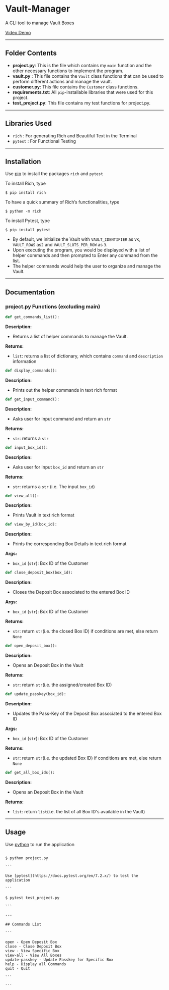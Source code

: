 # Vault-Manager

A CLI tool to manage Vault Boxes

[Video Demo](https://youtu.be/rIduEqqZKu0)

---

## Folder Contents

- **project.py**: This is the file which contains my `main` function and the other necessary functions to implement the program.
- **vault.py** : This file contains the `Vault` class functions that can be used to perform different actions and manage the vault.
- **customer.py**: This file contains the `Customer` class functions.
- **requirements.txt**: All `pip`-installable libraries that were used for this project.
- **test_project.py**: This file contains my test functions for project.py.

---

## Libraries Used

- `rich` : For generating Rich and Beautiful Text in the Terminal
- `pytest` : For Functional Testing

---

## Installation

Use [pip](https://pip.pypa.io/en/stable/) to install the packages `rich` and `pytest`

To install Rich, type

```
$ pip install rich
```

To have a quick summary of Rich’s functionalities, type

```
$ python -m rich
```

To install Pytest, type

```
$ pip install pytest
```

- By default, we initialize the Vault with `VAULT_IDENTIFIER` as `VK`, `VAULT_ROWS` as`2` and `VAULT_SLOTS_PER_ROW` as `3`.
- Upon executing the program, you would be displayed with a list of helper commands and then prompted to Enter any command from the list.
- The helper commands would help the user to organize and manage the Vault.

---

## Documentation

### project.py Functions (excluding main)

```python
def get_commands_list():
```

**Description:**

- Returns a list of helper commands to manage the Vault.

**Returns:**

- `list`: returns a list of dictionary, which contains `command` and `description` information

```python
def display_commands():
```

**Description:**

- Prints out the helper commands in text rich format

```python
def get_input_command():
```

**Description:**

- Asks user for input command and return an `str`

**Returns:**

- `str`: returns a `str`

```python
def input_box_id():
```

**Description:**

- Asks user for input `box_id` and return an `str`

**Returns:**

- `str`: returns a `str` (i.e. The input `box_id`)

```python
def view_all():
```

**Description:**

- Prints Vault in text rich format

```python
def view_by_id(box_id):
```

**Description:**

- Prints the corresponding Box Details in text rich format

**Args:**

- `box_id` (`str`): Box ID of the Customer

```python
def close_deposit_box(box_id):
```

**Description:**

- Closes the Deposit Box associated to the entered Box ID

**Args:**

- `box_id` (`str`): Box ID of the Customer

**Returns:**

- `str`: return `str`(i.e. the closed Box ID) if conditions are met, else return `None`

```python
def open_deposit_box():
```

**Description:**

- Opens an Deposit Box in the Vault

**Returns:**

- `str`: return `str`(i.e. the assigned/created Box ID)

```python
def update_passkey(box_id):
```

**Description:**

- Updates the Pass-Key of the Deposit Box associated to the entered Box ID

**Args:**

- `box_id` (`str`): Box ID of the Customer

**Returns:**

- `str`: return `str`(i.e. the updated Box ID) if conditions are met, else return `None`

```python
def get_all_box_ids():
```

**Description:**

- Opens an Deposit Box in the Vault

**Returns:**

- `list`: return `list`(i.e. the list of all Box ID's available in the Vault)

---

## Usage

Use [python](https://www.python.org/) to run the application

````

$ python project.py

```

Use [pytest](https://docs.pytest.org/en/7.2.x/) to test the application

```

$ pytest test_project.py

```

---

## Commands List

```

open - Open Deposit Box
close - Close Deposit Box
view - View Specific Box
view-all - View All Boxes
update-passkey - Update Passkey for Specific Box
help - Display all Commands
quit - Quit

```

```
````
